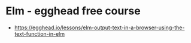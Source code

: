 # Elm - egghead free course

- https://egghead.io/lessons/elm-output-text-in-a-browser-using-the-text-function-in-elm
